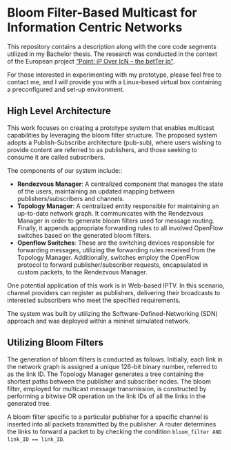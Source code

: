 # Bloom Filter-Based Multicast for Information Centric Networks

This repository contains a description along with the core code segments utilized in my Bachelor thesis. 
The research was conducted in the context of the European project
[“Point: iP Over IcN – the betTer ip"](https://cordis.europa.eu/project/id/643990). 

For those interested in experimenting with my prototype, please feel free to contact me, and I will provide you with a Linux-based 
virtual box containing a preconfigured and set-up environment.

## High Level Architecture

This work focuses on creating a prototype system that enables multicast capabilities by leveraging the bloom filter structure. The proposed system adopts a Publish-Subscribe architecture (pub-sub), where users wishing to provide
content are referred to as publishers, and those seeking to consume it are called subscribers.

The components of our system include::
* **Rendezvous Manager**: A centralized component that manages the state of the users, maintaining an updated
    mapping between publishers/subscribers and channels.
* **Topology Manager**: A centralized entity responsible for maintaining an up-to-date network graph.
    It communicates with the Rendezvous Manager in order to generate bloom filters used for message routing.
    Finally, it appends appropriate forwarding rules to all involved OpenFlow switches based on the generated bloom filters.
* **Openflow Switches**: These are the switching devices responsible for forwarding messages, utilizing the forwarding rules 
    received from the Topology Manager. 
    Additionally, switches employ the OpenFlow protocol to 
    forward publisher/subscriber requests, encapsulated in custom packets, to the Rendezvous Manager.

One potential application of this work is in Web-based IPTV. In this scenario, channel providers can register as publishers, 
delivering their broadcasts to interested subscribers who meet the specified requirements.

The system was built by utilizing the Software-Defined-Networking (SDN) approach and was deployed within
a mininet simulated network.

## Utilizing Bloom Filters

The generation of bloom filters is conducted as follows. Initially, each link in the network graph is assigned a unique 
126-bit binary number, referred to as the link ID. The Topology Manager generates a tree containing the shortest paths 
between the publisher and subscriber nodes. The bloom filter, employed for multicast message transmission, is constructed by performing a bitwise OR operation on the link IDs of all the links in the generated tree.

A bloom filter specific to a particular publisher for a specific channel is inserted into all packets transmitted by the publisher. 
A router determines the links to forward a packet to by checking the condition ````bloom_filter AND link_ID == link_ID````.



